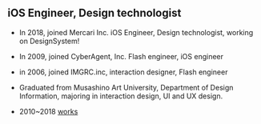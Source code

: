 ## iOS Engineer, Design technologist

- In 2018, joined Mercari Inc. iOS Engineer, Design technologist, working on DesignSystem!

- In 2009, joined CyberAgent, Inc. Flash engineer, iOS engineer

- in 2006, joined IMGRC.inc, interaction designer, Flash engineer

- Graduated from Musashino Art University, Department of Design Information, majoring in interaction design, UI and UX design.

- 2010~2018 [works](https://slides.com/shiuchi/deck-1)
